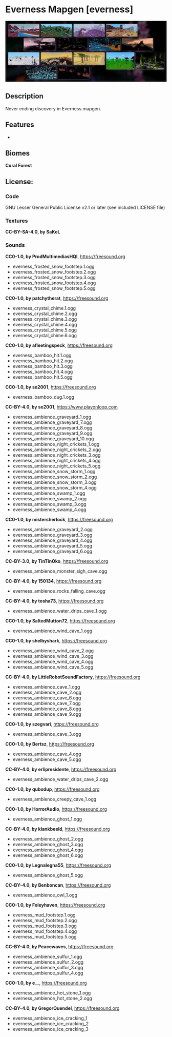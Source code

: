 # Everness Mapgen [everness]

![screenshot](screenshot.png)

## Description

Never ending discovery in Everness mapgen.

## Features

-


## Biomes

**Coral Forest**


## License:

### Code

GNU Lesser General Public License v2.1 or later (see included LICENSE file)

### Textures

**CC-BY-SA-4.0, by SaKeL**

### Sounds

**CC0-1.0, by ProdMultimediasHQI**, https://freesound.org

- everness_frosted_snow_footstep.1.ogg
- everness_frosted_snow_footstep.2.ogg
- everness_frosted_snow_footstep.3.ogg
- everness_frosted_snow_footstep.4.ogg
- everness_frosted_snow_footstep.5.ogg

**CC0-1.0, by patchytherat**, https://freesound.org

- everness_crystal_chime.1.ogg
- everness_crystal_chime.2.ogg
- everness_crystal_chime.3.ogg
- everness_crystal_chime.4.ogg
- everness_crystal_chime.5.ogg
- everness_crystal_chime.6.ogg

**CC0-1.0, by afleetingspeck**, https://freesound.org

- everness_bamboo_hit.1.ogg
- everness_bamboo_hit.2.ogg
- everness_bamboo_hit.3.ogg
- everness_bamboo_hit.4.ogg
- everness_bamboo_hit.5.ogg

**CC0-1.0, by se2001**, https://freesound.org

- everness_bamboo_dug.1.ogg

**CC-BY-4.0, by se2001**, https://www.playonloop.com

- everness_ambience_graveyard_1.ogg
- everness_ambience_graveyard_7.ogg
- everness_ambience_graveyard_8.ogg
- everness_ambience_graveyard_9.ogg
- everness_ambience_graveyard_10.ogg
- everness_ambience_night_crickets_1.ogg
- everness_ambience_night_crickets_2.ogg
- everness_ambience_night_crickets_3.ogg
- everness_ambience_night_crickets_4.ogg
- everness_ambience_night_crickets_5.ogg
- everness_ambience_snow_storm_1.ogg
- everness_ambience_snow_storm_2.ogg
- everness_ambience_snow_storm_3.ogg
- everness_ambience_snow_storm_4.ogg
- everness_ambience_swamp_1.ogg
- everness_ambience_swamp_2.ogg
- everness_ambience_swamp_3.ogg
- everness_ambience_swamp_4.ogg

**CC0-1.0, by mistersherlock**, https://freesound.org

- everness_ambience_graveyard_2.ogg
- everness_ambience_graveyard_3.ogg
- everness_ambience_graveyard_4.ogg
- everness_ambience_graveyard_5.ogg
- everness_ambience_graveyard_6.ogg

**CC-BY-3.0, by TinTinOko**, https://freesound.org

- everness_ambience_monster_sigh_cave.ogg

**CC-BY-4.0, by 150134**, https://freesound.org

- everness_ambience_rocks_falling_cave.ogg

**CC-BY-4.0, by tosha73**, https://freesound.org

- everness_ambience_water_drips_cave_1.ogg

**CC0-1.0, by SaltedMutton72**, https://freesound.org

- everness_ambience_wind_cave_1.ogg

**CC0-1.0, by shelbyshark**, https://freesound.org

- everness_ambience_wind_cave_2.ogg
- everness_ambience_wind_cave_3.ogg
- everness_ambience_wind_cave_4.ogg
- everness_ambience_wind_cave_5.ogg

**CC-BY-4.0, by LittleRobotSoundFactory**, https://freesound.org

- everness_ambience_cave_1.ogg
- everness_ambience_cave_2.ogg
- everness_ambience_cave_6.ogg
- everness_ambience_cave_7.ogg
- everness_ambience_cave_8.ogg
- everness_ambience_cave_9.ogg

**CC0-1.0, by szegvari**, https://freesound.org

- everness_ambience_cave_3.ogg

**CC0-1.0, by Bertsz**, https://freesound.org

- everness_ambience_cave_4.ogg
- everness_ambience_cave_5.ogg

**CC-BY-4.0, by erlipresidente**, https://freesound.org

- everness_ambience_water_drips_cave_2.ogg

**CC0-1.0, by qubodup**, https://freesound.org

- everness_ambience_creepy_cave_1.ogg

**CC0-1.0, by HorrorAudio**, https://freesound.org

- everness_ambience_ghost_1.ogg

**CC-BY-4.0, by klankbeeld**, https://freesound.org

- everness_ambience_ghost_2.ogg
- everness_ambience_ghost_3.ogg
- everness_ambience_ghost_4.ogg
- everness_ambience_ghost_6.ogg

**CC0-1.0, by Legnalegna55**, https://freesound.org

- everness_ambience_ghost_5.ogg

**CC-BY-4.0, by Benboncan**, https://freesound.org

- everness_ambience_owl_1.ogg

**CC0-1.0, by Foleyhaven**, https://freesound.org

- everness_mud_footstep.1.ogg
- everness_mud_footstep.2.ogg
- everness_mud_footstep.3.ogg
- everness_mud_footstep.4.ogg
- everness_mud_footstep.5.ogg

**CC-BY-4.0, by Peacewaves**, https://freesound.org

- everness_ambience_sulfur_1.ogg
- everness_ambience_sulfur_2.ogg
- everness_ambience_sulfur_3.ogg
- everness_ambience_sulfur_4.ogg

**CC0-1.0, by e__**, https://freesound.org

- everness_ambience_hot_stone_1.ogg
- everness_ambience_hot_stone_2.ogg

**CC-BY-4.0, by GregorQuendel**, https://freesound.org

- everness_ambience_ice_cracking_1
- everness_ambience_ice_cracking_2
- everness_ambience_ice_cracking_3